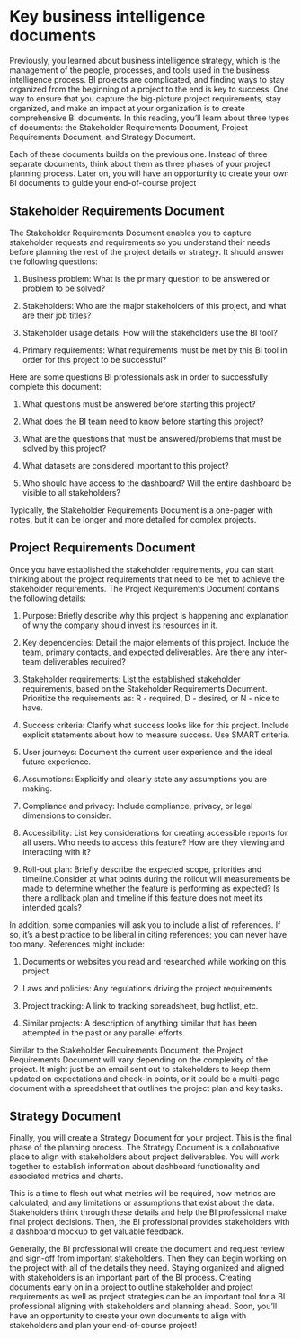 # Key business intelligence documents

Previously, you learned about business intelligence strategy, which is the management of the people, processes, and tools used in the business intelligence process. 
BI projects are complicated, and finding ways to stay organized from the beginning of a project to the end is key to success. 
One way to ensure that you capture the big-picture project requirements, stay organized, and make an impact at your organization is to create comprehensive BI documents. 
In this reading, you’ll learn about three types of documents: the Stakeholder Requirements Document, Project Requirements Document, and Strategy Document.

Each of these documents builds on the previous one. Instead of three separate documents, think about them as three phases of your project planning process. 
Later on, you will have an opportunity to create your own BI documents to guide your end-of-course project

## Stakeholder Requirements Document
The Stakeholder Requirements Document enables you to capture stakeholder requests and requirements so you understand their needs before planning the rest of the project details or strategy. 
It should answer the following questions:

1. Business problem: What is the primary question to be answered or problem to be solved?

2. Stakeholders: Who are the major stakeholders of this project, and what are their job titles?

3. Stakeholder usage details: How will the stakeholders use the BI tool?

4. Primary requirements: What requirements must be met by this BI tool in order for this project to be successful?

Here are some questions BI professionals ask in order to successfully complete this document:

1. What questions must be answered before starting this project?

2. What does the BI team need to know before starting this project?

3. What are the questions that must be answered/problems that must be solved by this project?

4. What datasets are considered important to this project?

4. Who should have access to the dashboard? Will the entire dashboard be visible to all stakeholders?

Typically, the Stakeholder Requirements Document is a one-pager with notes, but it can be longer and more detailed for complex projects.

## Project Requirements Document
Once you have established the stakeholder requirements, you can start thinking about the project requirements that need to be met to achieve the stakeholder requirements. 
The Project Requirements Document contains the following details:

1. Purpose: Briefly describe why this project is happening and explanation of why the company should invest its resources in it.

2. Key dependencies: Detail the major elements of this project. Include the team, primary contacts, and expected deliverables. Are there any inter-team deliverables required?

3. Stakeholder requirements: List the established stakeholder requirements, based on the Stakeholder Requirements Document. Prioritize the requirements as: R - required, D - desired, or N - nice to have.

4. Success criteria: Clarify what success looks like for this project. Include explicit statements about how to measure success. Use SMART criteria.

5. User journeys: Document the current user experience and the ideal future experience.

6. Assumptions: Explicitly and clearly state any assumptions you are making.

7. Compliance and privacy: Include compliance, privacy, or legal dimensions to consider.

8. Accessibility: List key considerations for creating accessible reports for all users. Who needs to access this feature? How are they viewing and interacting with it?

9. Roll-out plan: Briefly describe the expected scope, priorities and timeline.Consider at what points during the rollout will measurements be made to determine whether the feature is performing as expected? Is there a rollback plan and timeline if this feature does not meet its intended goals?

In addition, some companies will ask you to include a list of references. If so, it’s a best practice to be liberal in citing references; you can never have too many. References might include:

1. Documents or websites you read and researched while working on this project

2. Laws and policies: Any regulations driving the project requirements

3. Project tracking: A link to tracking spreadsheet, bug hotlist, etc.

4. Similar projects: A description of anything similar that has been attempted in the past or any parallel efforts.

Similar to the Stakeholder Requirements Document, the Project Requirements Document will vary depending on the complexity of the project. It might just be an email sent out to stakeholders to keep them updated on expectations and check-in points, or it could be a multi-page document with a spreadsheet that outlines the project plan and key tasks.

## Strategy Document
Finally, you will create a Strategy Document for your project. This is the final phase of the planning process. 
The Strategy Document is a collaborative place to align with stakeholders about project deliverables. 
You will work together to establish information about dashboard functionality and associated metrics and charts.

This is a time to flesh out what metrics will be required, how metrics are calculated, and any limitations or assumptions that exist about the data. 
Stakeholders think through these details and help the BI professional make final project decisions. Then, the BI professional provides stakeholders with a dashboard mockup to get valuable feedback.

Generally, the BI professional will create the document and request review and sign-off from important stakeholders. Then they can begin working on the project with all of the details they need.
Staying organized and aligned with stakeholders is an important part of the BI process. 
Creating documents early on in a project to outline stakeholder and project requirements as well as project strategies can be an important tool for a BI professional aligning with stakeholders and planning ahead. 
Soon, you’ll have an opportunity to create your own documents to align with stakeholders and plan your end-of-course project! 
